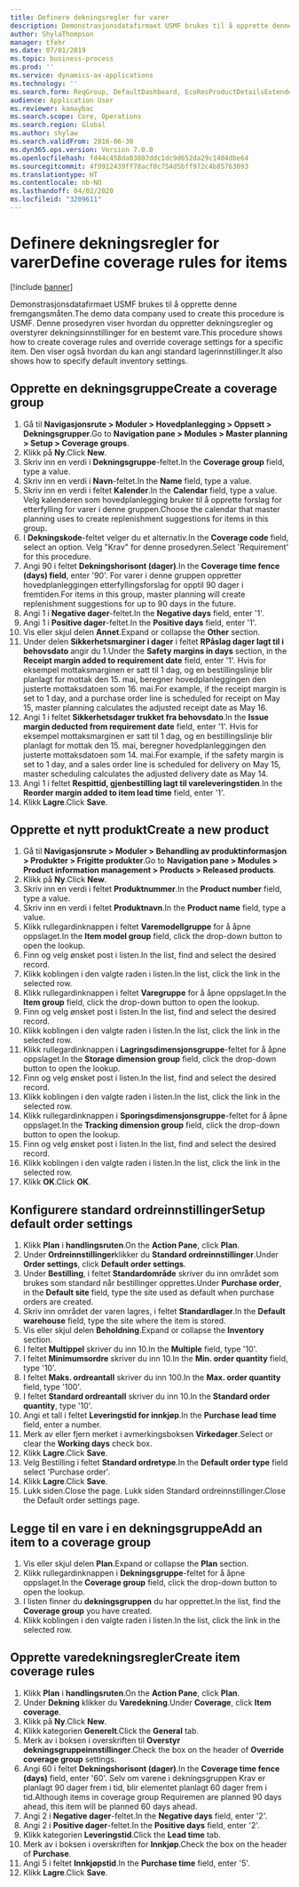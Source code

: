 ```yaml
---
title: Definere dekningsregler for varer
description: Demonstrasjonsdatafirmaet USMF brukes til å opprette denne fremgangsmåten.
author: ShylaThompson
manager: tfehr
ms.date: 07/01/2019
ms.topic: business-process
ms.prod: ''
ms.service: dynamics-ax-applications
ms.technology: ''
ms.search.form: ReqGroup, DefaultDashboard, EcoResProductDetailsExtended, EcoResProductCreate, InventItemOrderSetup, ReqItemTable
audience: Application User
ms.reviewer: kamaybac
ms.search.scope: Core, Operations
ms.search.region: Global
ms.author: shylaw
ms.search.validFrom: 2016-06-30
ms.dyn365.ops.version: Version 7.0.0
ms.openlocfilehash: fd44c458da03807ddc1dc9d652da29c1404dbe64
ms.sourcegitcommit: 4f9912439ff78acf0c754d5bff972c4b85763093
ms.translationtype: HT
ms.contentlocale: nb-NO
ms.lasthandoff: 04/02/2020
ms.locfileid: "3209611"
---
```

# <a name="define-coverage-rules-for-items"></a><span data-ttu-id="f0194-103">Definere dekningsregler for varer</span><span class="sxs-lookup"><span data-stu-id="f0194-103">Define coverage rules for items</span></span>

[!include [banner](../../includes/banner.md)]

<span data-ttu-id="f0194-104">Demonstrasjonsdatafirmaet USMF brukes til å opprette denne fremgangsmåten.</span><span class="sxs-lookup"><span data-stu-id="f0194-104">The demo data company used to create this procedure is USMF.</span></span> <span data-ttu-id="f0194-105">Denne prosedyren viser hvordan du oppretter dekningsregler og overstyrer dekningsinnstillinger for en bestemt vare.</span><span class="sxs-lookup"><span data-stu-id="f0194-105">This procedure shows how to create coverage rules and override coverage settings for a specific item.</span></span> <span data-ttu-id="f0194-106">Den viser også hvordan du kan angi standard lagerinnstillinger.</span><span class="sxs-lookup"><span data-stu-id="f0194-106">It also shows how to specify default inventory settings.</span></span>


## <a name="create-a-coverage-group"></a><span data-ttu-id="f0194-107">Opprette en dekningsgruppe</span><span class="sxs-lookup"><span data-stu-id="f0194-107">Create a coverage group</span></span>
1. <span data-ttu-id="f0194-108">Gå til **Navigasjonsrute > Moduler > Hovedplanlegging > Oppsett > Dekningsgrupper**.</span><span class="sxs-lookup"><span data-stu-id="f0194-108">Go to **Navigation pane > Modules > Master planning > Setup > Coverage groups**.</span></span>
2. <span data-ttu-id="f0194-109">Klikk på **Ny**.</span><span class="sxs-lookup"><span data-stu-id="f0194-109">Click **New**.</span></span>
3. <span data-ttu-id="f0194-110">Skriv inn en verdi i **Dekningsgruppe**-feltet.</span><span class="sxs-lookup"><span data-stu-id="f0194-110">In the **Coverage group** field, type a value.</span></span>
4. <span data-ttu-id="f0194-111">Skriv inn en verdi i **Navn**-feltet.</span><span class="sxs-lookup"><span data-stu-id="f0194-111">In the **Name** field, type a value.</span></span>
5. <span data-ttu-id="f0194-112">Skriv inn en verdi i feltet **Kalender**.</span><span class="sxs-lookup"><span data-stu-id="f0194-112">In the **Calendar** field, type a value.</span></span> <span data-ttu-id="f0194-113">Velg kalenderen som hovedplanlegging bruker til å opprette forslag for etterfylling for varer i denne gruppen.</span><span class="sxs-lookup"><span data-stu-id="f0194-113">Choose the calendar that master planning uses to create replenishment suggestions for items in this group.</span></span>  
6. <span data-ttu-id="f0194-114">I **Dekningskode**-feltet velger du et alternativ.</span><span class="sxs-lookup"><span data-stu-id="f0194-114">In the **Coverage code** field, select an option.</span></span> <span data-ttu-id="f0194-115">Velg "Krav" for denne prosedyren.</span><span class="sxs-lookup"><span data-stu-id="f0194-115">Select 'Requirement' for this procedure.</span></span>  
7. <span data-ttu-id="f0194-116">Angi 90 i feltet **Dekningshorisont (dager)**.</span><span class="sxs-lookup"><span data-stu-id="f0194-116">In the **Coverage time fence (days) field**, enter '90'.</span></span> <span data-ttu-id="f0194-117">For varer i denne gruppen oppretter hovedplanleggingen etterfyllingsforslag for opptil 90 dager i fremtiden.</span><span class="sxs-lookup"><span data-stu-id="f0194-117">For items in this group, master planning will create replenishment suggestions for up to 90 days in the future.</span></span>  
8. <span data-ttu-id="f0194-118">Angi 1 i **Negative dager**-feltet.</span><span class="sxs-lookup"><span data-stu-id="f0194-118">In the **Negative days** field, enter '1'.</span></span>
9. <span data-ttu-id="f0194-119">Angi 1 i **Positive dager**-feltet.</span><span class="sxs-lookup"><span data-stu-id="f0194-119">In the **Positive days** field, enter '1'.</span></span>
10. <span data-ttu-id="f0194-120">Vis eller skjul delen **Annet**.</span><span class="sxs-lookup"><span data-stu-id="f0194-120">Expand or collapse the **Other** section.</span></span>
11. <span data-ttu-id="f0194-121">Under delen **Sikkerhetsmarginer i dager** i feltet **RPåslag dager lagt til i behovsdato** angir du 1.</span><span class="sxs-lookup"><span data-stu-id="f0194-121">Under the **Safety margins in days** section, in the **Receipt margin added to requirement date** field, enter '1'.</span></span> <span data-ttu-id="f0194-122">Hvis for eksempel mottaksmarginen er satt til 1 dag, og en bestillingslinje blir planlagt for mottak den 15. mai, beregner hovedplanleggingen den justerte mottaksdatoen som 16. mai.</span><span class="sxs-lookup"><span data-stu-id="f0194-122">For example, if the receipt margin is set to 1 day, and a purchase order line is scheduled for receipt on May 15, master planning calculates the adjusted receipt date as May 16.</span></span>  
12. <span data-ttu-id="f0194-123">Angi 1 i feltet **Sikkerhetsdager trukket fra behovsdato**.</span><span class="sxs-lookup"><span data-stu-id="f0194-123">In the **Issue margin deducted from requirement date** field, enter '1'.</span></span> <span data-ttu-id="f0194-124">Hvis for eksempel mottaksmarginen er satt til 1 dag, og en bestillingslinje blir planlagt for mottak den 15. mai, beregner hovedplanleggingen den justerte mottaksdatoen som 14. mai.</span><span class="sxs-lookup"><span data-stu-id="f0194-124">For example, if the safety margin is set to 1 day, and a sales order line is scheduled for delivery on May 15, master scheduling calculates the adjusted delivery date as May 14.</span></span>  
13. <span data-ttu-id="f0194-125">Angi 1 i feltet **Respittid, gjenbestilling lagt til vareleveringstiden**.</span><span class="sxs-lookup"><span data-stu-id="f0194-125">In the **Reorder margin added to item lead time** field, enter '1'.</span></span>
14. <span data-ttu-id="f0194-126">Klikk **Lagre**.</span><span class="sxs-lookup"><span data-stu-id="f0194-126">Click **Save**.</span></span>

## <a name="create-a-new-product"></a><span data-ttu-id="f0194-127">Opprette et nytt produkt</span><span class="sxs-lookup"><span data-stu-id="f0194-127">Create a new product</span></span>
1. <span data-ttu-id="f0194-128">Gå til **Navigasjonsrute > Moduler > Behandling av produktinformasjon > Produkter > Frigitte produkter**.</span><span class="sxs-lookup"><span data-stu-id="f0194-128">Go to **Navigation pane > Modules > Product information management > Products > Released products**.</span></span>
2. <span data-ttu-id="f0194-129">Klikk på **Ny**.</span><span class="sxs-lookup"><span data-stu-id="f0194-129">Click **New**.</span></span>
3. <span data-ttu-id="f0194-130">Skriv inn en verdi i feltet **Produktnummer**.</span><span class="sxs-lookup"><span data-stu-id="f0194-130">In the **Product number** field, type a value.</span></span>
4. <span data-ttu-id="f0194-131">Skriv inn en verdi i feltet **Produktnavn**.</span><span class="sxs-lookup"><span data-stu-id="f0194-131">In the **Product name** field, type a value.</span></span>
5. <span data-ttu-id="f0194-132">Klikk rullegardinknappen i feltet **Varemodellgruppe** for å åpne oppslaget.</span><span class="sxs-lookup"><span data-stu-id="f0194-132">In the **Item model group** field, click the drop-down button to open the lookup.</span></span>
6. <span data-ttu-id="f0194-133">Finn og velg ønsket post i listen.</span><span class="sxs-lookup"><span data-stu-id="f0194-133">In the list, find and select the desired record.</span></span>
7. <span data-ttu-id="f0194-134">Klikk koblingen i den valgte raden i listen.</span><span class="sxs-lookup"><span data-stu-id="f0194-134">In the list, click the link in the selected row.</span></span>
8. <span data-ttu-id="f0194-135">Klikk rullegardinknappen i feltet **Varegruppe** for å åpne oppslaget.</span><span class="sxs-lookup"><span data-stu-id="f0194-135">In the **Item group** field, click the drop-down button to open the lookup.</span></span>
9. <span data-ttu-id="f0194-136">Finn og velg ønsket post i listen.</span><span class="sxs-lookup"><span data-stu-id="f0194-136">In the list, find and select the desired record.</span></span>
10. <span data-ttu-id="f0194-137">Klikk koblingen i den valgte raden i listen.</span><span class="sxs-lookup"><span data-stu-id="f0194-137">In the list, click the link in the selected row.</span></span>
11. <span data-ttu-id="f0194-138">Klikk rullegardinknappen i **Lagringsdimensjonsgruppe**-feltet for å åpne oppslaget.</span><span class="sxs-lookup"><span data-stu-id="f0194-138">In the **Storage dimension group** field, click the drop-down button to open the lookup.</span></span>
12. <span data-ttu-id="f0194-139">Finn og velg ønsket post i listen.</span><span class="sxs-lookup"><span data-stu-id="f0194-139">In the list, find and select the desired record.</span></span>
13. <span data-ttu-id="f0194-140">Klikk koblingen i den valgte raden i listen.</span><span class="sxs-lookup"><span data-stu-id="f0194-140">In the list, click the link in the selected row.</span></span>
14. <span data-ttu-id="f0194-141">Klikk rullegardinknappen i **Sporingsdimensjonsgruppe**-feltet for å åpne oppslaget.</span><span class="sxs-lookup"><span data-stu-id="f0194-141">In the **Tracking dimension group** field, click the drop-down button to open the lookup.</span></span>
15. <span data-ttu-id="f0194-142">Finn og velg ønsket post i listen.</span><span class="sxs-lookup"><span data-stu-id="f0194-142">In the list, find and select the desired record.</span></span>
16. <span data-ttu-id="f0194-143">Klikk koblingen i den valgte raden i listen.</span><span class="sxs-lookup"><span data-stu-id="f0194-143">In the list, click the link in the selected row.</span></span>
17. <span data-ttu-id="f0194-144">Klikk **OK**.</span><span class="sxs-lookup"><span data-stu-id="f0194-144">Click **OK**.</span></span>

## <a name="setup-default-order-settings"></a><span data-ttu-id="f0194-145">Konfigurere standard ordreinnstillinger</span><span class="sxs-lookup"><span data-stu-id="f0194-145">Setup default order settings</span></span>
1. <span data-ttu-id="f0194-146">Klikk **Plan** i **handlingsruten**.</span><span class="sxs-lookup"><span data-stu-id="f0194-146">On the **Action Pane**, click **Plan**.</span></span>
2. <span data-ttu-id="f0194-147">Under **Ordreinnstillinger**klikker du **Standard ordreinnstillinger**.</span><span class="sxs-lookup"><span data-stu-id="f0194-147">Under **Order settings**, click **Default order settings**.</span></span>
3. <span data-ttu-id="f0194-148">Under **Bestilling**, i feltet **Standardområde** skriver du inn området som brukes som standard når bestillinger opprettes.</span><span class="sxs-lookup"><span data-stu-id="f0194-148">Under **Purchase order**, in the **Default site** field, type the site used as default when purchase orders are created.</span></span>
4. <span data-ttu-id="f0194-149">Skriv inn området der varen lagres, i feltet **Standardlager**.</span><span class="sxs-lookup"><span data-stu-id="f0194-149">In the **Default warehouse** field, type the site where the item is stored.</span></span>
5. <span data-ttu-id="f0194-150">Vis eller skjul delen **Beholdning**.</span><span class="sxs-lookup"><span data-stu-id="f0194-150">Expand or collapse the **Inventory** section.</span></span>
6. <span data-ttu-id="f0194-151">I feltet **Multippel** skriver du inn 10.</span><span class="sxs-lookup"><span data-stu-id="f0194-151">In the **Multiple** field, type '10'.</span></span>
7. <span data-ttu-id="f0194-152">I feltet **Minimumsordre** skriver du inn 10.</span><span class="sxs-lookup"><span data-stu-id="f0194-152">In the **Min. order quantity** field, type '10'.</span></span>
8. <span data-ttu-id="f0194-153">I feltet **Maks. ordreantall** skriver du inn 100.</span><span class="sxs-lookup"><span data-stu-id="f0194-153">In the **Max. order quantity** field, type '100'.</span></span>
9. <span data-ttu-id="f0194-154">I feltet **Standard ordreantall** skriver du inn 10.</span><span class="sxs-lookup"><span data-stu-id="f0194-154">In the **Standard order quantity**, type '10'.</span></span>
10. <span data-ttu-id="f0194-155">Angi et tall i feltet **Leveringstid for innkjøp**.</span><span class="sxs-lookup"><span data-stu-id="f0194-155">In the **Purchase lead time** field, enter a number.</span></span>
11. <span data-ttu-id="f0194-156">Merk av eller fjern merket i avmerkingsboksen **Virkedager**.</span><span class="sxs-lookup"><span data-stu-id="f0194-156">Select or clear the **Working days** check box.</span></span>
12. <span data-ttu-id="f0194-157">Klikk **Lagre**.</span><span class="sxs-lookup"><span data-stu-id="f0194-157">Click **Save**.</span></span>
13. <span data-ttu-id="f0194-158">Velg Bestilling i feltet **Standard ordretype**.</span><span class="sxs-lookup"><span data-stu-id="f0194-158">In the **Default order type** field select 'Purchase order'.</span></span>
14. <span data-ttu-id="f0194-159">Klikk **Lagre**.</span><span class="sxs-lookup"><span data-stu-id="f0194-159">Click **Save**.</span></span>
15. <span data-ttu-id="f0194-160">Lukk siden.</span><span class="sxs-lookup"><span data-stu-id="f0194-160">Close the page.</span></span> <span data-ttu-id="f0194-161">Lukk siden Standard ordreinnstillinger.</span><span class="sxs-lookup"><span data-stu-id="f0194-161">Close the Default order settings page.</span></span>  

## <a name="add-an-item-to-a-coverage-group"></a><span data-ttu-id="f0194-162">Legge til en vare i en dekningsgruppe</span><span class="sxs-lookup"><span data-stu-id="f0194-162">Add an item to a coverage group</span></span>
1. <span data-ttu-id="f0194-163">Vis eller skjul delen **Plan**.</span><span class="sxs-lookup"><span data-stu-id="f0194-163">Expand or collapse the **Plan** section.</span></span>
2. <span data-ttu-id="f0194-164">Klikk rullegardinknappen i **Dekningsgruppe**-feltet for å åpne oppslaget.</span><span class="sxs-lookup"><span data-stu-id="f0194-164">In the **Coverage group** field, click the drop-down button to open the lookup.</span></span>
3. <span data-ttu-id="f0194-165">I listen finner du **dekningsgruppen** du har opprettet.</span><span class="sxs-lookup"><span data-stu-id="f0194-165">In the list, find the **Coverage group** you have created.</span></span>
4. <span data-ttu-id="f0194-166">Klikk koblingen i den valgte raden i listen.</span><span class="sxs-lookup"><span data-stu-id="f0194-166">In the list, click the link in the selected row.</span></span>

## <a name="create-item-coverage-rules"></a><span data-ttu-id="f0194-167">Opprette varedekningsregler</span><span class="sxs-lookup"><span data-stu-id="f0194-167">Create item coverage rules</span></span>
1. <span data-ttu-id="f0194-168">Klikk **Plan** i **handlingsruten**.</span><span class="sxs-lookup"><span data-stu-id="f0194-168">On the **Action Pane**, click **Plan**.</span></span>
2. <span data-ttu-id="f0194-169">Under **Dekning** klikker du **Varedekning**.</span><span class="sxs-lookup"><span data-stu-id="f0194-169">Under **Coverage**, click **Item coverage**.</span></span>
3. <span data-ttu-id="f0194-170">Klikk på **Ny**.</span><span class="sxs-lookup"><span data-stu-id="f0194-170">Click **New**.</span></span>
4. <span data-ttu-id="f0194-171">Klikk kategorien **Generelt**.</span><span class="sxs-lookup"><span data-stu-id="f0194-171">Click the **General** tab.</span></span>
5. <span data-ttu-id="f0194-172">Merk av i boksen i overskriften til **Overstyr dekningsgruppeinnstillinger**.</span><span class="sxs-lookup"><span data-stu-id="f0194-172">Check the box on the header of **Override coverage group** settings.</span></span>
6. <span data-ttu-id="f0194-173">Angi 60 i feltet **Dekningshorisont (dager)**.</span><span class="sxs-lookup"><span data-stu-id="f0194-173">In the **Coverage time fence (days)** field, enter '60'.</span></span> <span data-ttu-id="f0194-174">Selv om varene i dekningsgruppen Krav er planlagt 90 dager frem i tid, blir elementet planlagt 60 dager frem i tid.</span><span class="sxs-lookup"><span data-stu-id="f0194-174">Although items in coverage group Requiremen are planned 90 days ahead, this item will be planned 60 days ahead.</span></span>  
7. <span data-ttu-id="f0194-175">Angi 2 i **Negative dager**-feltet.</span><span class="sxs-lookup"><span data-stu-id="f0194-175">In the **Negative days** field, enter '2'.</span></span>
8. <span data-ttu-id="f0194-176">Angi 2 i **Positive dager**-feltet.</span><span class="sxs-lookup"><span data-stu-id="f0194-176">In the **Positive days** field, enter '2'.</span></span>
9. <span data-ttu-id="f0194-177">Klikk kategorien **Leveringstid**.</span><span class="sxs-lookup"><span data-stu-id="f0194-177">Click the **Lead time** tab.</span></span>
10. <span data-ttu-id="f0194-178">Merk av i boksen i overskriften for **Innkjøp**.</span><span class="sxs-lookup"><span data-stu-id="f0194-178">Check the box on the header of **Purchase**.</span></span>
11. <span data-ttu-id="f0194-179">Angi 5 i feltet **Innkjøpstid**.</span><span class="sxs-lookup"><span data-stu-id="f0194-179">In the **Purchase time** field, enter '5'.</span></span>
12. <span data-ttu-id="f0194-180">Klikk **Lagre**.</span><span class="sxs-lookup"><span data-stu-id="f0194-180">Click **Save**.</span></span>

